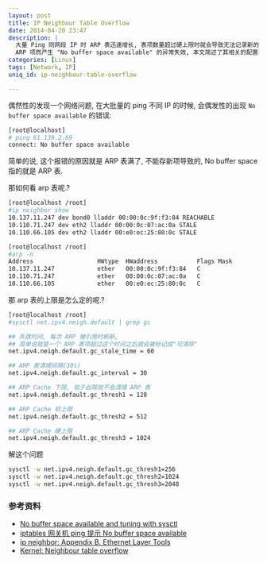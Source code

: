 ```yaml
---
layout: post
title: IP Neighbour Table Overflow
date: 2014-04-20 23:47
description: |
  大量 Ping 同网段 IP 时 ARP 表迅速增长, 表项数量超过硬上限时就会导致无法记录新的
  ARP 项而产生 "No buffer space available" 的异常失效, 本文简述了其相关的配置和解决的方法
categories: [Linux]
tags: [Network, IP]
uniq_id: ip-neighbour-table-overflow

---
```


偶然性的发现一个网络问题, 在大批量的 ping 不同 IP 的时候, 会偶发性的出现
`No buffer space available` 的错误:

```bash
[root@localhost]
# ping 61.139.2.69
connect: No buffer space available
```

简单的说, 这个报错的原因就是 ARP 表满了, 不能存新项导致的, No buffer space 指的就是 ARP 表.

那如何看 arp 表呢.?

```bash
[root@localhost /root]
#ip neighbor show
10.137.11.247 dev bond0 lladdr 00:00:0c:9f:f3:84 REACHABLE
10.110.71.247 dev eth2 lladdr 00:00:0c:07:ac:0a STALE
10.110.66.105 dev eth2 lladdr 00:e0:ec:25:80:0c STALE

[root@localhost /root]
#arp -n
Address                  HWtype  HWaddress           Flags Mask            Iface
10.137.11.247            ether   00:00:0c:9f:f3:84   C                     bond0
10.110.71.247            ether   00:00:0c:07:ac:0a   C                     eth2
10.110.66.105            ether   00:e0:ec:25:80:0c   C                     eth2
```

那 arp 表的上限是怎么定的呢.?

```bash
[root@localhost /root]
#sysctl net.ipv4.neigh.default | grep gc

## 失效时间, 每次 ARP 被引用时刷新,
## 简单说就是一个 ARP 表项超过这个时间之后就会被标记成"可清除"
net.ipv4.neigh.default.gc_stale_time = 60

## ARP 表清理间隔(30s)
net.ipv4.neigh.default.gc_interval = 30

## ARP Cache 下限, 低于此限就不会清理 ARP 表
net.ipv4.neigh.default.gc_thresh1 = 128

## ARP Cache 软上限
net.ipv4.neigh.default.gc_thresh2 = 512

## ARP Cache 硬上限
net.ipv4.neigh.default.gc_thresh3 = 1024
```

解这个问题

```bash
sysctl -w net.ipv4.neigh.default.gc_thresh1=256
sysctl -w net.ipv4.neigh.default.gc_thresh2=1024
sysctl -w net.ipv4.neigh.default.gc_thresh3=2048
```

### 参考资料

* [No buffer space available and tuning with sysctl][1]
* [iptables 网关机 ping 提示 No buffer space available][2]
* [ip neighbor: Appendix B. Ethernet Layer Tools][3]
* [Kernel: Neighbour table overflow][4]

[1]: http://serverfault.com/questions/505964/no-buffer-space-available-and-tuning-with-sysctl "No buffer space available and tuning with sysctl"
[2]: http://bbs.chinaunix.net/thread-2208434-1-1.html "iptables 网关机 ping 提示 No buffer space available"
[3]: http://linux-ip.net/html/tools-ip-neighbor.html "ip neighbor: Appendix B. Ethernet Layer Tools"
[4]: http://www.e-rave.nl/kernel-neighbour-table-overflow "Kernel: Neighbour table overflow"
